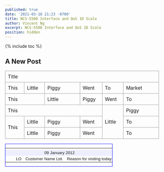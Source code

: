```yaml
---
published: true
date: '2021-03-18 21:23 -0700'
title: NCS-5500 Interface and QoS 1D Scale
author: Vincent Ng
excerpt: NCS-5500 Interface and QoS 1D Scale
position: hidden
---
```

{% include toc %}

## A New Post

<style>
 .test1 table {
  border-collapse: collapse;
  table-layout: fixed
 }
 .test1 table td, .test1 table th {
  border: 1px solid #999;
  padding: 0.5rem;
  text-align: left;
 }
</style>

<div class="test1">
<table>
    <colgroup>
        <col width="5%" />
        <col width="5%" />
        <col width="15%" />
        <col width="5%" />
        <col width="5%" />
        <col width="15%" />
    </colgroup>
  <tr>
    <td colspan="6">Title</td>
  </tr>
  <tr>
    <td>This</td>
    <td>Little</td>
    <td>Piggy</td>
    <td>Went</td>
    <td>To</td>
    <td>Market</td>
  </tr>
  <tr>
    <td colspan="2">This</td>
    <td>Little</td>
    <td>Piggy</td>
    <td>Went</td>
    <td>To</td>
  </tr>
    <tr>
    <td colspan="4">This</td>
    <td rowspan="3">Little</td>
    <td>Piggy</td>
  </tr>
  <tr>
    <td rowspan="2">This</td>
    <td>Little</td>
    <td>Piggy</td>
    <td>Went</td>
    <td>To</td>
  </tr>
  <tr>
    <td>Little</td>
    <td>Piggy</td>
    <td>Went</td>
    <td>To</td>
  </tr>
</table>
</div>

  <div style="width:350px; border:blue 1px solid">
    <table border="0" style="font-family:Arial,Helvetica;font-size:10pt;table-layout:fixed;">
      <tr>
        <td style="width:17px;"/>
        <td style="width:20px;"/>
        <td style="width:180px;"/>
        <td style="width:130px;"/>
      </tr>
      <tr>
        <td colspan="4" style="width:100%;text-align:center;font-eight:bold;background-color:#eef;">09 January 2012</td>
      </tr>
      <tr title="09 January 2012">
        <td align="center" valign="middle" colspan="1" style="width:17px;height:1.1em;"><img src="../../../../_layouts/images/WebParts2010/AWT3_Klein.png" style="border-style:None;border-width:0px;height:1.1em;width:1.1em;" /></td>
        <td align="left" valign="top" colspan="1" style="width:20px;height:1.1em;text-overflow:ellipsis;overflow:hidden;white-space:nowrap;">LO</td>
        <td align="left" valign="top" colspan="1" style="width:180px;height:1.1em;text-overflow:ellipsis;overflow:hidden;white-space:nowrap;">Customer Name Ltd.</td>
        <td align="left" valign="top" colspan="1" style="width:120px;height:1.1em;text-overflow:ellipsis;overflow:hidden;white-space:nowrap;">Reason for visiting today</td>
      </tr>
    </table>
  </div>
